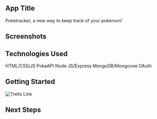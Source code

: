 ## App Title
Poketracker, a new way to keep track of your pokemon!

## Screenshots

## Technologies Used
HTML/CSS/JS
PokeAPI
Node JS/Express
MongoDB/Mongoose
OAuth

## Getting Started

![Trello Link](https://trello.com/b/T1h9ev7R/poketracker)

## Next Steps

